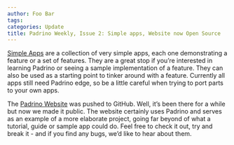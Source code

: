 ```yaml
---
author: Foo Bar
tags:
categories: Update
title: Padrino Weekly, Issue 2: Simple apps, Website now Open Source
---
```


[Simple Apps](http://github.com/padrino/single-apps) are a collection of very simple apps, each one demonstrating a
feature or a set of features. They are a great stop if you’re interested in learning Padrino or seeing a sample
implementation of a feature. They can also be used as a starting point to tinker around with a feature. Currently all
apps still need Padrino edge, so be a little careful when trying to port parts to your own apps.


The [Padrino Website](http://github.com/padrino/padrino-web) was pushed to GitHub. Well, it’s been there for a while
but now we made it public. The website certainly uses Padrino and serves as an example of a more elaborate project,
going far beyond of what a tutorial, guide or sample app could do. Feel free to check it out, try and break it - and if
you find any bugs, we’d like to hear about them.

